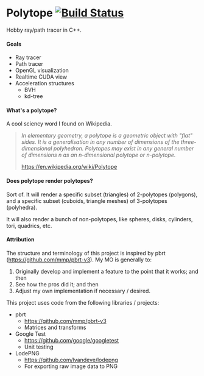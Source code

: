 # Polytope  [![Build Status](https://travis-ci.org/danielthompson/polytope.svg?branch=master)](https://travis-ci.org/danielthompson/polytope)
Hobby ray/path tracer in C++.  

#### Goals
* Ray tracer
* Path tracer
* OpenGL visualization
* Realtime CUDA view
* Acceleration structures
  * BVH
  * kd-tree


#### What's a polytope?

A cool sciency word I found on Wikipedia.

> _In elementary geometry, a polytope is a geometric object with "flat" sides. It is a generalisation in any number of dimensions of the three-dimensional polyhedron. Polytopes may exist in any general number of dimensions n as an n-dimensional polytope or n-polytope._ 
> 
> https://en.wikipedia.org/wiki/Polytope

#### Does polytope render polytopes?

Sort of. It will render a specific subset (triangles) of 2-polytopes (polygons), and a specific subset (cuboids, triangle meshes) of 3-polytopes (polyhedra). 

It will also render a bunch of non-polytopes, like spheres, disks, cylinders, tori, quadrics, etc.

#### Attribution

The structure and terminology of this project is inspired by pbrt (https://github.com/mmp/pbrt-v3). My MO is generally to:
 1. Originally develop and implement a feature to the point that it works; and then
 2. See how the pros did it; and then
 3. Adjust my own implementation if necessary / desired.

This project uses code from the following libraries / projects:

 * pbrt
   * https://github.com/mmp/pbrt-v3
   * Matrices and transforms
 * Google Test
   * https://github.com/google/googletest
   * Unit testing
 * LodePNG
   * https://github.com/lvandeve/lodepng
   * For exporting raw image data to PNG
   
